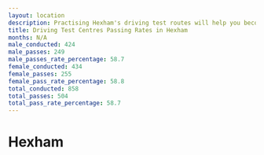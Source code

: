 ```yaml
---
layout: location
description: Practising Hexham's driving test routes will help you become more confident in your gear-changing abilities.
title: Driving Test Centres Passing Rates in Hexham
months: N/A
male_conducted: 424
male_passes: 249
male_passes_rate_percentage: 58.7
female_conducted: 434
female_passes: 255
female_pass_rate_percentage: 58.8
total_conducted: 858
total_passes: 504
total_pass_rate_percentage: 58.7
---
```


# Hexham

